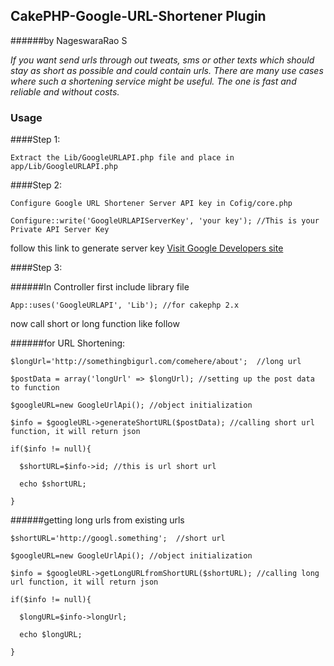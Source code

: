 ## CakePHP-Google-URL-Shortener Plugin 
######by NageswaraRao S

*If you want send urls through out tweats, sms or other texts which should stay as short as possible and could contain urls. There are many use cases where such a shortening service might be useful. The one is fast and reliable and without costs.*


### Usage

####Step 1:
```
Extract the Lib/GoogleURLAPI.php file and place in app/Lib/GoogleURLAPI.php

``` 

####Step 2:
```
Configure Google URL Shortener Server API key in Cofig/core.php

Configure::write('GoogleURLAPIServerKey', 'your key'); //This is your Private API Server Key 

```
follow this link to generate server key [Visit Google Developers site](https://developers.google.com/url-shortener/v1/getting_started)

####Step 3:


######In Controller first include library file 
``` 
App::uses('GoogleURLAPI', 'Lib'); //for cakephp 2.x
```
now call short or long function like follow

######for URL Shortening:

```  
$longUrl='http://somethingbigurl.com/comehere/about';  //long url

$postData = array('longUrl' => $longUrl); //setting up the post data to function

$googleURL=new GoogleUrlApi(); //object initialization 

$info = $googleURL->generateShortURL($postData); //calling short url function, it will return json 

if($info != null){

  $shortURL=$info->id; //this is url short url
  
  echo $shortURL;
  
}  
```
######getting long urls from existing urls

```  
$shortURL='http://googl.something';  //short url 

$googleURL=new GoogleUrlApi(); //object initialization 

$info = $googleURL->getLongURLfromShortURL($shortURL); //calling long url function, it will return json 

if($info != null){

  $longURL=$info->longUrl;  
  
  echo $longURL;
  
}  
```




